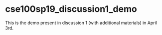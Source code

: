 # cse100sp19_discussion1_demo
This is the demo present in discussion 1 (with additional materials) in April 3rd.

